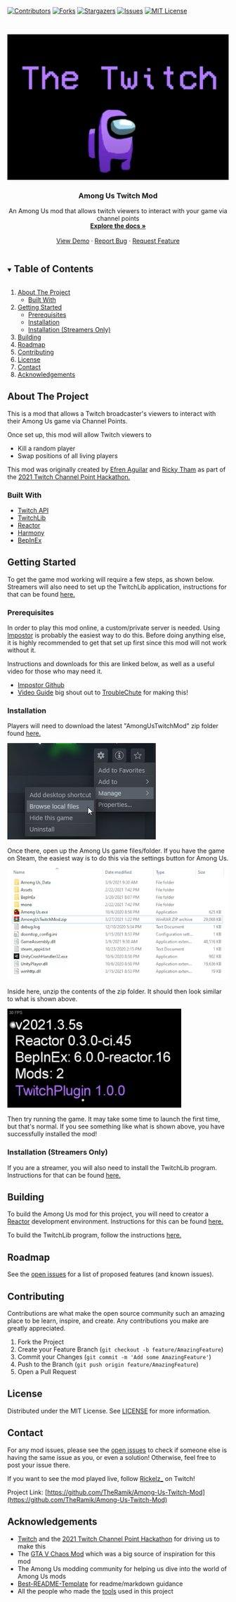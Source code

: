 [![Contributors][contributors-shield]][contributors-url]
[![Forks][forks-shield]][forks-url]
[![Stargazers][stars-shield]][stars-url]
[![Issues][issues-shield]][issues-url]
[![MIT License][license-shield]][license-url]
<!-- [![LinkedIn][linkedin-shield]][linkedin-url] -->



<!-- PROJECT LOGO -->
<br />
<p align="center">
  <a href="https://github.com/TheRamik/Among-Us-Twitch-Mod">
    <img src="images/TheresATwitchAmongUs.png" alt="Logo">
  </a>
  <h3 align="center">Among Us Twitch Mod</h3>

  <p align="center">
    An Among Us mod that allows twitch viewers to interact with your game via channel points
    <br />
    <a href="https://github.com/TheRamik/Among-Us-Twitch-Mod"><strong>Explore the docs »</strong></a>
    <br />
    <br />
    <a href="https://github.com/TheRamik/Among-Us-Twitch-Mod">View Demo</a>
    ·
    <a href="https://github.com/TheRamik/Among-Us-Twitch-Mod/issues">Report Bug</a>
    ·
    <a href="https://github.com/TheRamik/Among-Us-Twitch-Mod/issues">Request Feature</a>
  </p>
</p>



<!-- TABLE OF CONTENTS -->
<details open="open">
  <summary><h2 style="display: inline-block">Table of Contents</h2></summary>
  <ol>
    <li>
      <a href="#about-the-project">About The Project</a>
      <ul>
        <li><a href="#built-with">Built With</a></li>
      </ul>
    </li>
    <li>
      <a href="#getting-started">Getting Started</a>
      <ul>
        <li><a href="#prerequisites">Prerequisites</a></li>
        <li><a href="#installation">Installation</a></li>
        <li><a href="#streamer-installation">Installation (Streamers Only)</a></li>
      </ul>
    </li>
    <li><a href="#building">Building</a></li>
    <li><a href="#roadmap">Roadmap</a></li>
    <li><a href="#contributing">Contributing</a></li>
    <li><a href="#license">License</a></li>
    <li><a href="#contact">Contact</a></li>
    <li><a href="#acknowledgements">Acknowledgements</a></li>
  </ol>
</details>



## About The Project

This is a mod that allows a Twitch broadcaster's viewers to interact with their Among Us game via Channel Points.

Once set up, this mod will allow Twitch viewers to
* Kill a random player
* Swap positions of all living players

This mod was originally created by [Efren Aguilar](https://github.com/efrenaguilar95) and [Ricky Tham](https://github.com/TheRamik) as part of the [2021 Twitch Channel Point Hackathon.](https://twitchchannelpoints.devpost.com/)


### Built With

* [Twitch API](https://dev.twitch.tv/docs/api/)
* [TwitchLib](https://github.com/TwitchLib/TwitchLib)
* [Reactor](https://github.com/NuclearPowered/Reactor)
* [Harmony](https://github.com/pardeike/Harmony)
* [BepInEx](https://github.com/BepInEx/BepInEx)



## Getting Started

To get the game mod working will require a few steps, as shown below. Streamers will also need to set up the TwitchLib application, instructions for that can be found [here.](https://github.com/TheRamik/Among-Us-Twitch-Mod/tree/main/AUTwitchNetwork)

### Prerequisites

In order to play this mod online, a custom/private server is needed. Using [Impostor](https://github.com/Impostor/Impostor) is probably the easiest way to do this. Before doing anything else, it is highly recommended to get that set up first since this mod will not work without it.

Instructions and downloads for this are linked below, as well as a useful video for those who may need it.

* [Impostor Github](https://github.com/Impostor/Impostor)
* [Video Guide](https://www.youtube.com/watch?v=6_1hx9DdM88) big shout out to [TroubleChute](https://www.youtube.com/channel/UCkih2oVTbXPEpVwE-U7kmHw) for making this!

### Installation

Players will need to download the latest "AmongUsTwitchMod" zip folder found [here.](https://github.com/TheRamik/Among-Us-Twitch-Mod/releases)

<img src="images/SteamExample.png" alt="SteamExample">

Once there, open up the Among Us game files/folder. If you have the game on Steam, the easiest way is to do this via the settings button for Among Us.

<img src="images/FileExample.png" alt="FileExample">

Inside here, unzip the contents of the zip folder. It should then look similar to what is shown above.

<img src="images/InstallSuccessExample.png" alt="InstallSuccessExample">

Then try running the game. It may take some time to launch the first time, but that's normal. If you see something like what is shown above, you have successfully installed the mod!

<section id="streamer-installation">

### Installation (Streamers Only)

If you are a streamer, you will also need to install the TwitchLib program. Instructions for that can be found [here.](https://github.com/TheRamik/Among-Us-Twitch-Mod/tree/main/AUTwitchNetwork)

</section>

## Building

To build the Among Us mod for this project, you will need to creator a [Reactor](https://github.com/NuclearPowered/Reactor) development environment. Instructions for this can be found [here.](https://docs.reactor.gg/)

To build the TwitchLib program, follow the instructions [here.](https://github.com/TheRamik/Among-Us-Twitch-Mod/tree/main/AUTwitchNetwork)



## Roadmap

See the [open issues](https://github.com/TheRamik/Among-Us-Twitch-Mod/issues) for a list of proposed features (and known issues).



## Contributing

Contributions are what make the open source community such an amazing place to be learn, inspire, and create. Any contributions you make are greatly appreciated.

1. Fork the Project
2. Create your Feature Branch (`git checkout -b feature/AmazingFeature`)
3. Commit your Changes (`git commit -m 'Add some AmazingFeature'`)
4. Push to the Branch (`git push origin feature/AmazingFeature`)
5. Open a Pull Request



<!-- LICENSE -->
## License

Distributed under the MIT License. See [LICENSE](https://github.com/TheRamik/Among-Us-Twitch-Mod/blob/main/LICENSE) for more information.



## Contact

For any mod issues, please see the [open issues](https://github.com/TheRamik/Among-Us-Twitch-Mod/issues) to check if someone else is having the same issue as you, or even a solution! Otherwise, feel free to post your issue there.

If you want to see the mod played live, follow [Rickelz_](https://www.twitch.tv/rickelz_) on Twitch!

Project Link: [https://github.com/TheRamik/Among-Us-Twitch-Mod](https://github.com/TheRamik/Among-Us-Twitch-Mod)



<!-- ACKNOWLEDGEMENTS -->
## Acknowledgements

* [Twitch](https://www.twitch.tv/) and the [2021 Twitch Channel Point Hackathon](https://twitchchannelpoints.devpost.com/) for driving us to make this
* The [GTA V Chaos Mod]() which was a big source of inspiration for this mod
* The Among Us modding community for helping us dive into the world of Among Us mods
* [Best-README-Template](https://github.com/othneildrew/Best-README-Template) for readme/markdown guidance
* All the people who made the [tools](#built-with) used in this project





<!-- MARKDOWN LINKS & IMAGES -->
<!-- https://www.markdownguide.org/basic-syntax/#reference-style-links -->
[contributors-shield]: https://img.shields.io/github/contributors/TheRamik/Among-Us-Twitch-Mod.svg?style=for-the-badge
[contributors-url]: https://github.com/TheRamik/Among-Us-Twitch-Mod/graphs/contributors
[forks-shield]: https://img.shields.io/github/forks/TheRamik/Among-Us-Twitch-Mod.svg?style=for-the-badge
[forks-url]: https://github.com/TheRamik/Among-Us-Twitch-Mod/network/members
[stars-shield]: https://img.shields.io/github/stars/TheRamik/Among-Us-Twitch-Mod.svg?style=for-the-badge
[stars-url]: https://github.com/TheRamik/Among-Us-Twitch-Mod/stargazers
[issues-shield]: https://img.shields.io/github/issues/TheRamik/Among-Us-Twitch-Mod.svg?style=for-the-badge
[issues-url]: https://github.com/TheRamik/Among-Us-Twitch-Mod/issues
[license-shield]: https://img.shields.io/github/license/TheRamik/Among-Us-Twitch-Mod.svg?style=for-the-badge
[license-url]: https://github.com/TheRamik/Among-Us-Twitch-Mod/blob/master/LICENSE
<!-- [linkedin-shield]: https://img.shields.io/badge/-LinkedIn-black.svg?style=for-the-badge&logo=linkedin&colorB=555
[linkedin-url]: https://linkedin.com/in/TheRamik -->
